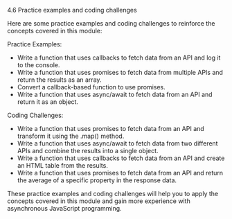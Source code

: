 4.6 Practice examples and coding challenges

Here are some practice examples and coding challenges to reinforce the concepts covered in this module:

Practice Examples:
- Write a function that uses callbacks to fetch data from an API and log it to the console.
- Write a function that uses promises to fetch data from multiple APIs and return the results as an array.
- Convert a callback-based function to use promises.
- Write a function that uses async/await to fetch data from an API and return it as an object.

Coding Challenges:
- Write a function that uses promises to fetch data from an API and transform it using the .map() method.
- Write a function that uses async/await to fetch data from two different APIs and combine the results into a single object.
- Write a function that uses callbacks to fetch data from an API and create an HTML table from the results.
- Write a function that uses promises to fetch data from an API and return the average of a specific property in the response data.

These practice examples and coding challenges will help you to apply the concepts covered in this module and gain more experience with asynchronous JavaScript programming.